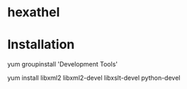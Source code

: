 hexathel
========

# Installation

yum groupinstall 'Development Tools'

yum install libxml2 libxml2-devel libxslt-devel python-devel